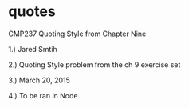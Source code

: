 # quotes
CMP237 Quoting Style from Chapter Nine

1.) Jared Smtih

2.) Quoting Style problem from the ch 9 exercise set

3.) March 20, 2015

4.) To be ran in Node
